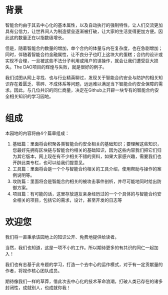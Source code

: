 # 背景

智能合约由于其去中心化的基本属性，以及自动执行的强制特性，让人们交流更加具有公信力，让世界间人为制造壁垒逐渐被打破，让大家的生活变得更加方便。因此这的数量正在以指数级增长。

但是，随着智能合约数量的增加，单个合约的体量与内在复杂度，也在急剧增加；同时，伴随着智能合约金融属性，让不良分子也盯上这块大的蛋糕；合约的设计或实现不合理，一旦被这些不法分子利用或用户的误操作，就会让我们遭受巨大损失。The DAO项目的辉煌与失败，就是很好的例子。

我们试图从网上寻找、也与行业精英聊过，发现关于智能合约安全与防护的相关知识存在着匮乏、零碎、不成体系等问题，远远难以满足当下智能合约安全保障的需求。因此，与几位共识的同仁商量，决定在Github上开辟一块专有的智能合约安全相关知识的学习园地。

# 组成

 本园地的内容将由4个篇章组成：

1. 基础篇：里面将会积聚各类智能合约安全相关的基础知识；要理解这些知识，您最好先拥有区块链与智能合约相关的基础知识，因为这些内容我们把它们归为其它版本，网上现在有不少相关不错的资料，如果大家感兴趣，需要我们也开辟此类专栏，也可以给我们提意见。
2. 工具篇：里面将会是一个个与智能合约相关的工具介绍，使用帮助与操作的案例说明等。
3. 攻防篇：里面将会是智能合约相关的被攻击事件剖析，并尽可能地同时给出防御方案。
4. 项目篇：有可能的话，这里存放道友亲身经历过的一个个具体的与智能合约安全相关的项目，包括它的需求，设计，甚至开发的日志等

# 欢迎您

我们将一直秉承该园地上的知识公开、免费地提供给读者。

当然，我们也知道，这是一项不小的工作。所以期待更多的有共识的同仁一起加入！

我们也有志基于此专题的学习，打造一个去中心的运作模式，对于有一定贡献量的作者，将视作核心团队成员。

期待像我们一样的草莽，借此次去中心化的技术革命浪潮，打破人类已存在的诸多封闭性，成就别人，也成就你我！





